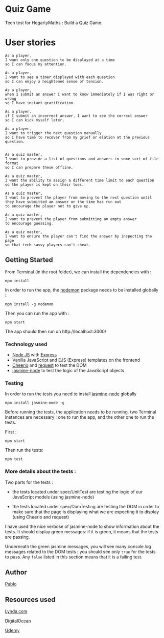 # Quiz Game 

Tech test for HegartyMaths : Build a Quiz Game. 


# User stories

```
As a player,
I want only one question to be displayed at a time
so I can focus my attention.

As a player,
I want to see a timer displayed with each question
so I can enjoy a heightened sense of tension.

As a player,
when I submit an answer I want to know immediately if I was right or wrong
so I have instant gratification.

As a player,
if I submit an incorrect answer, I want to see the correct answer
so I can kick myself later.

As a player,
I want to trigger the next question manually
so I have time to recover from my grief or elation at the previous question.


As a quiz master,
I want to provide a list of questions and answers in some sort of file format
so I can prepare these offline.

As a quiz master,
I want the ability to assign a different time limit to each question
so the player is kept on their toes.

As a quiz master,
I want to prevent the player from moving to the next question until they have submitted an answer or the time has run out
to encourage the player not to give up.

As a quiz master,
I want to prevent the player from submitting an empty answer
to encourage guessing.

As a quiz master,
I want to ensure the player can't find the answer by inspecting the page
so that tech-savvy players can't cheat.
```

## Getting Started


From Terminal (in the root folder), we can install the dependencies with : 

```
npm install 

```

In order to run the app, the [nodemon](https://github.com/remy/nodemon) package needs to be installed globally :

``` 
npm install -g nodemon
```

Then you can run the app with :

``` 
npm start
```

The app should then run on http://localhost:3000/

### Technology used 

- [Node JS](https://nodejs.org/en/) with [Express](https://expressjs.com/)
- Vanilla JavaScript and EJS (Express) templates on the frontend 
- [Cheerio](https://github.com/cheeriojs/cheerio) and [request](https://github.com/request/request) to test the DOM 
- [jasmine-node](https://github.com/mhevery/jasmine-node) to test the logic of the JavaScript objects

### Testing

In order to run the tests you need to install [jasmine-node](https://github.com/mhevery/jasmine-node) globally 

```
npm install jasmine-node -g
```

Before running the tests, the application needs to be running. 
two Terminal instances are necessary : one to run the app, and the other one to run the tests.

First : 

```
npm start
```

Then run the tests: 

```
npm test
```


### More details about the tests : 

Two parts for the tests : 

- the tests located under spec/UnitTest are testing the logic 
of our JavaScript models (using jasmine-node)

- the tests located under spec/DomTesting are testing the DOM 
in order to make sure that the page is displaying what we are 
expecting it to display (using Cheerio and request)

I have used the nice verbose of jasmine-node to show information about the tests. 
It should display green messages: if it is green, it means that the tests are passing.

Underneath the green jasmine messages, you will see many console.log 
messages related to the DOM tests : you should see only `true` for the tests to pass.
Any `false` listed in this section means that it is a failing test. 


## Author

[Pablo](https://github.com/Pablo123GitHub)


## Resources used

[Lynda.com](https://www.lynda.com/JavaScript-tutorials/Vanilla-JavaScript-Binding-Propagation/636139-2.html)

[DigitalOcean](https://www.digitalocean.com/community/tutorials/how-to-use-node-js-request-and-cheerio-to-set-up-simple-web-scraping)

[Udemy](https://www.udemy.com/the-web-developer-bootcamp/)